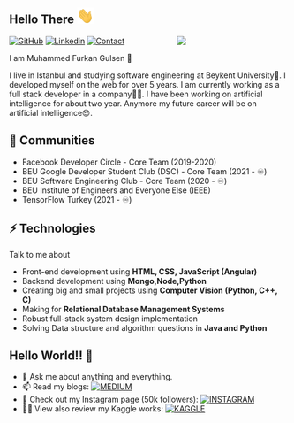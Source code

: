 <h2> Hello There <img src="https://raw.githubusercontent.com/ABSphreak/ABSphreak/master/gifs/Hi.gif" width="30px"></h2>

<img align="right" src="https://github.com/rajput2107/rajput2107/blob/master/Assets/Developer.gif" width='200'/>

[![GitHub](https://img.shields.io/badge/SUPPORT%20AT-GITHUB-blue?style=for-the-badge&logo=github)](https://github.com/Furkan-Gulsen) [![Linkedin](https://img.shields.io/badge/MY%20PROFILE-Linkedin-blue?style=for-the-badge&logo=github)](https://www.linkedin.com/in/muhammed-furkan-g%C3%BCl%C5%9Fen/) 
 [![Contact](https://img.shields.io/badge/CONTACT-GMAIL-yellow?style=for-the-badge&logo=gmail&logoColor=white)](mailto:m.furkangulsen@gmail.com)
 
I am Muhammed Furkan Gulsen 🧔

I live in Istanbul and studying software engineering at Beykent University🏫. I developed myself on the web for over 5 years. I am currently working as a full stack developer  in a company👨‍💻. I have been working on artificial intelligence for about two year. Anymore my future career will be on artificial intelligence😎.
## 👯 Communities
- Facebook Developer Circle - Core Team (2019-2020)
- BEU Google Developer Student Club (DSC) - Core Team (2021 - ♾)
- BEU Software Engineering Club - Core Team (2020 - ♾)
- BEU Institute of Engineers and Everyone Else (IEEE)
- TensorFlow Turkey (2021 - ♾)
## ⚡ Technologies
Talk to me about
- Front-end development using **HTML, CSS, JavaScript (Angular)**
- Backend development using **Mongo,Node,Python**
- Creating big and small projects using **Computer Vision (Python, C++, C)**
- Making for **Relational Database Management Systems**
- Robust full-stack system design implementation
- Solving Data structure and algorithm questions in **Java and Python**

## Hello World!! 🤔
- 💬 Ask me about anything and everything.
- 📫 Read my blogs: [![MEDIUM](https://img.shields.io/badge/FOLLOW%20ME-MEDIUM-orange&logo=medium)](https://medium.com/@furkangulsen)
- 🎯 Check out my Instagram page (50k followers): [![INSTAGRAM](https://img.shields.io/badge/FOLLOW%20ME-Instagram-green&logo=instagram&logoColor=white)](https://www.instagram.com/codeblogger/)
- 💁‍♂️ View also review my Kaggle works: [![KAGGLE](https://img.shields.io/badge/FOLLOW%20ME-Kaggle-red&logo=kaggle&logoColor=white)](https://www.kaggle.com/codeblogger)
